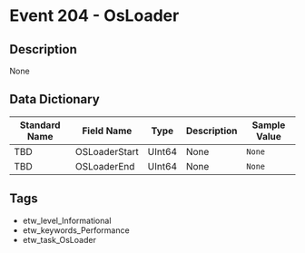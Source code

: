 # Event 204 - OsLoader

## Description
None

## Data Dictionary
|Standard Name|Field Name|Type|Description|Sample Value|
|---|---|---|---|---|
|TBD|OSLoaderStart|UInt64|None|`None`|
|TBD|OSLoaderEnd|UInt64|None|`None`|

## Tags
* etw_level_Informational
* etw_keywords_Performance
* etw_task_OsLoader